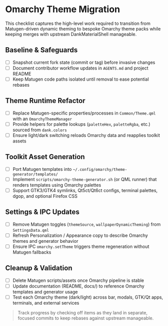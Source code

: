 # Omarchy Theme Migration

This checklist captures the high-level work required to transition from Matugen-driven dynamic theming to bespoke Omarchy theme packs while keeping merges with upstream DankMaterialShell manageable.

## Baseline & Safeguards
- [ ] Snapshot current fork state (commit or tag) before invasive changes
- [ ] Document contributor workflow updates in `AGENTS.md` and project README
- [ ] Keep Matugen code paths isolated until removal to ease potential rebases

## Theme Runtime Refactor
- [ ] Replace Matugen-specific properties/processes in `Common/Theme.qml` with an `OmarchyThemeManager`
- [ ] Provide helpers for palette lookups (`paletteHex`, `paletteRgba`, etc.) sourced from `dank.colors`
- [ ] Ensure light/dark switching reloads Omarchy data and reapplies toolkit assets

## Toolkit Asset Generation
- [ ] Port Matugen templates into `~/.config/omarchy/theme-generator/templates/`
- [ ] Implement `scripts/omarchy-theme-generator.sh` (or QML runner) that renders templates using Omarchy palettes
- [ ] Support GTK3/GTK4 symlinks, Qt5ct/Qt6ct configs, terminal palettes, dgop, and optional Firefox CSS

## Settings & IPC Updates
- [ ] Remove Matugen toggles (`themeSource`, `wallpaperDynamicTheming`) from `SettingsData.qml`
- [ ] Refresh Personalization / Appearance copy to describe Omarchy themes and generator behavior
- [ ] Ensure IPC `omarchy.setTheme` triggers theme regeneration without Matugen fallbacks

## Cleanup & Validation
- [ ] Delete Matugen scripts/assets once Omarchy pipeline is stable
- [ ] Update documentation (README, docs/) to reference Omarchy templates and generator usage
- [ ] Test each Omarchy theme (dark/light) across bar, modals, GTK/Qt apps, terminals, and external services

> Track progress by checking off items as they land in separate, focused commits to keep rebases against upstream manageable.
